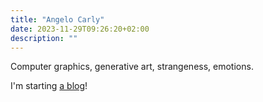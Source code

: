 ```yaml
---
title: "Angelo Carly"
date: 2023-11-29T09:26:20+02:00
description: ""
---
```

Computer graphics, generative art, strangeness, emotions.

I'm starting [a blog](notes/_index.md)!
